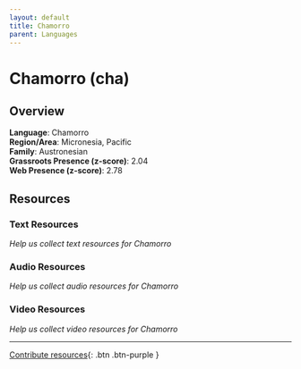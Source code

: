 ```yaml
---
layout: default
title: Chamorro
parent: Languages
---
```


# Chamorro (cha)

## Overview

**Language**: Chamorro  
**Region/Area**: Micronesia, Pacific  
**Family**: Austronesian  
**Grassroots Presence (z-score)**: 2.04  
**Web Presence (z-score)**: 2.78  

## Resources

### Text Resources
*Help us collect text resources for Chamorro*

### Audio Resources
*Help us collect audio resources for Chamorro*

### Video Resources
*Help us collect video resources for Chamorro*

---

[Contribute resources](https://forms.office.com/e/1SfLJx3u1r){: .btn .btn-purple }
